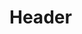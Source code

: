 <!-- TITLE: Suspend -->
<!-- SUBTITLE: Utilizing shadow ninjutsu you bind your target in place, suspending their ability to move from it for a short time.  This effect is very hard to resist. -->

# Header
